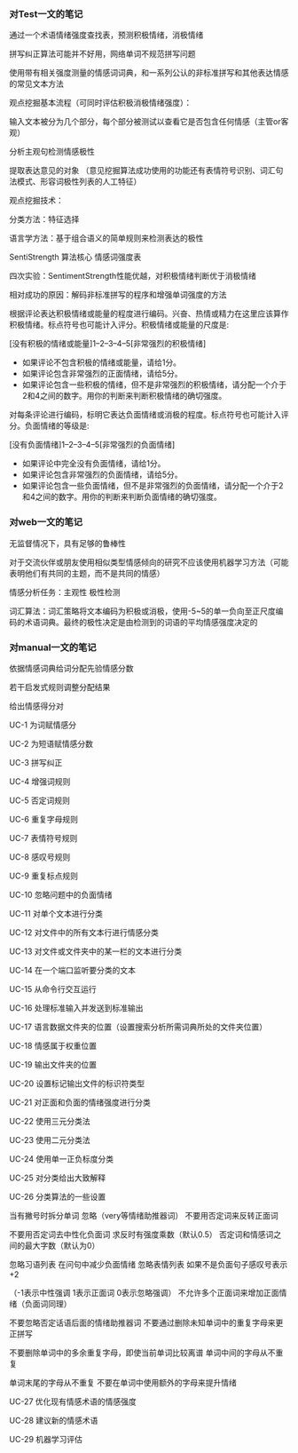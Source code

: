 ### 对Test一文的笔记

通过一个术语情绪强度查找表，预测积极情绪，消极情绪 

拼写纠正算法可能并不好用，网络单词不规范拼写问题

使用带有相关强度测量的情感词词典，和一系列公认的非标准拼写和其他表达情感的常见文本方法



观点挖掘基本流程（可同时评估积极消极情绪强度）：

输入文本被分为几个部分，每个部分被测试以查看它是否包含任何情感（主管or客观）

分析主观句检测情感极性

提取表达意见的对象     （意见挖掘算法成功使用的功能还有表情符号识别、词汇句法模式、形容词极性列表的人工特征）



观点挖掘技术：

分类方法：特征选择

语言学方法：基于组合语义的简单规则来检测表达的极性



SentiStrength 算法核心 情感词强度表



四次实验：SentimentStrength性能优越，对积极情绪判断优于消极情绪



相对成功的原因：解码非标准拼写的程序和增强单词强度的方法



根据评论表达积极情绪或能量的程度进行编码。兴奋、热情或精力在这里应该算作积极情绪。标点符号也可能计入评分。积极情绪或能量的尺度是:

 

[没有积极的情绪或能量]1–2–3–4–5[非常强烈的积极情绪]

 

- 如果评论不包含积极的情绪或能量，请给1分。
- 如果评论包含非常强烈的正面情绪，请给5分。
- 如果评论包含一些积极的情绪，但不是非常强烈的积极情绪，请分配一个介于2和4之间的数字。用你的判断来判断积极情绪的确切强度。

 

对每条评论进行编码，标明它表达负面情绪或消极的程度。标点符号也可能计入评分。负面情绪的等级是:

 

[没有负面情绪]1–2–3–4–5[非常强烈的负面情绪]

 

- 如果评论中完全没有负面情绪，请给1分。
- 如果评论包含非常强烈的负面情绪，请给5分。
- 如果评论包含一些负面情绪，但不是非常强烈的负面情绪，请分配一个介于2和4之间的数字。用你的判断来判断负面情绪的确切强度。



### 对web一文的笔记

无监督情况下，具有足够的鲁棒性



对于交流伙伴或朋友使用相似类型情感倾向的研究不应该使用机器学习方法（可能表明他们有共同的主题，而不是共同的情感）



情感分析任务：主观性  极性检测



词汇算法：词汇策略将文本编码为积极或消极，使用-5~5的单一负向至正尺度编码的术语词典。最终的极性决定是由检测到的词语的平均情感强度决定的





### 对manual一文的笔记

依据情感词典给词分配先验情感分数

若干启发式规则调整分配结果

给出情感得分对



UC-1 为词赋情感分



UC-2  为短语赋情感分数



UC-3 拼写纠正



UC-4 增强词规则



UC-5 否定词规则



UC-6 重复字母规则



UC-7 表情符号规则



UC-8 感叹号规则 



UC-9 重复标点规则



UC-10 忽略问题中的负面情绪



UC-11 对单个文本进行分类



UC-12 对文件中的所有文本行进行情感分类



UC-13 对文件或文件夹中的某一栏的文本进行分类



UC-14 在一个端口监听要分类的文本



UC-15 从命令行交互运行



UC-16 处理标准输入并发送到标准输出



UC-17 语言数据文件夹的位置（设置搜索分析所需词典所处的文件夹位置）



UC-18 情感属于权重位置



UC-19 输出文件夹的位置



UC-20 设置标记输出文件的标识符类型



UC-21 对正面和负面的情绪强度进行分类



UC-22 使用三元分类法



UC-23 使用二元分类法



UC-24 使用单一正负标度分类



UC-25 对分类给出大致解释



UC-26    分类算法的一些设置 

当有撇号时拆分单词    忽略（very等情绪助推器词）    不要用否定词来反转正面词

不要用否定词去中性化负面词   求反时有强度乘数（默认0.5）   否定词和情感词之间的最大字数（默认为0）

忽略习语列表     在问句中减少负面情绪     忽略表情列表    如果不是负面句子感叹号表示+2    

（-1表示中性强调   1表示正面词  0表示忽略强调）    不允许多个正面词来增加正面情绪（负面词同理）

不要忽略否定话语后面的情绪助推器词   不要通过删除未知单词中的重复字母来更正拼写

不要删除单词中的多余重复字母，即使当前单词比较离谱      单词中间的字母从不重复

单词末尾的字母从不重复    不要在单词中使用额外的字母来提升情绪



UC-27 优化现有情感术语的情感强度



UC-28 建议新的情感术语



UC-29 机器学习评估
